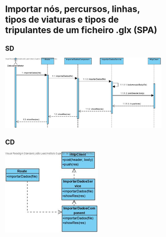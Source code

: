 # Importar nós, percursos, linhas, tipos de viaturas e tipos de tripulantes de um ficheiro .glx (SPA)

## SD

![importardadosSPAsd](importarDadosSPAsd.jpg)

## CD

![importardadosSPAcd](importarDadosSPAcd.jpg)